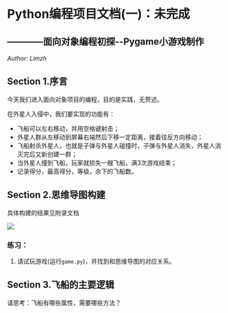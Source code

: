 # Python编程项目文档(一)：未完成

##															 ————面向对象编程初探--Pygame小游戏制作

*Author: Limzh*

## Section 1.序言

今天我们进入面向对象项目的编程，目的是实践，无赘述。

在外星人入侵中，我们要实现的功能有：

- 飞船可以左右移动，并用空格键射击；
- 外星人群从左移动到屏幕右端然后下移一定距离，接着往反方向移动；
- 飞船射杀外星人，也就是子弹与外星人碰撞时，子弹与外星人消失，外星人消灭完后又新创建一群；
- 当外星人撞到飞船，玩家就损失一艘飞船，满3次游戏结束；
- 记录得分，最高得分，等级，余下的飞船数。

## Section 2.思维导图构建

具体构建的结果见附录文档

![](F:\MyGithubs\Python-Data-Analysis-notebook\python数据分析\python-data-analysis\code\project1-aliens\materials\思维图.jpg)

### 练习：

1. 请试玩游戏(运行`game.py`)，并找到和思维导图的对应关系。

## Section 3.飞船的主要逻辑

请思考：飞船有哪些属性，需要哪些方法？

